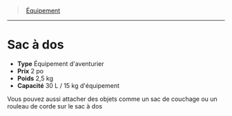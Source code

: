 ﻿---
!Equipment
Type: Équipement d'aventurier
Price: 2 po
Weight: 2,5 kg
Capacity: 30 L / 15 kg d'équipement
Id: equipment_hd.md#sac-à-dos
ParentLink: equipment_hd.md#Équipement
Name: Sac à dos
ParentName: Équipement
NameLevel: 1
Attributes: {}
---
> [Équipement](hd_equipment.md)

---

# Sac à dos

- **Type** Équipement d'aventurier
- **Prix** 2 po
- **Poids** 2,5 kg
- **Capacité** 30 L / 15 kg d'équipement

Vous pouvez aussi attacher des objets comme un sac de couchage ou un rouleau de corde sur le sac à dos

